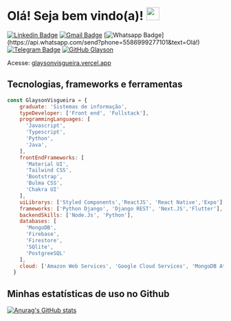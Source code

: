 # Olá! Seja bem vindo(a)! <img src="https://raw.githubusercontent.com/aemmadi/aemmadi/master/wave.gif" width="30px">

[![Linkedin Badge](https://img.shields.io/badge/-LinkedIn-blue?style=flat-square&logo=Linkedin&logoColor=white&link=https://www.linkedin.com/in/fagnerpsantos/)](https://www.linkedin.com/in/glayson-visgueira-7433a61b3/)
[![Gmail Badge](https://img.shields.io/badge/-Gmail-c14438?style=flat-square&logo=Gmail&logoColor=white&link=mailto:glaysonwow@gmail.com)](mailto:glaysonwow@gmail.com/)
[![Whatsapp Badge](https://img.shields.io/badge/-Whatsapp-4CA143?style=flat-square&labelColor=4CA143&logo=whatsapp&logoColor=white&link=https://api.whatsapp.com/send?phone=5586999277101&text=Olá!)](https://api.whatsapp.com/send?phone=5586999277101&text=Olá!)
[![Telegram Badge](https://img.shields.io/badge/-Telegram-1ca0f1?style=flat-square&labelColor=1ca0f1&logo=telegram&logoColor=white&link=https://t.me/glayson_visgueira)](https://t.me/glayson_visgueira)
[![GitHub Glayson](https://img.shields.io/github/followers/glaysonvisgueira?label=follow&style=social)](https://github.com/glaysonvisgueira)


Acesse: [glaysonvisgueira.vercel.app](https://glaysonvisgueira.vercel.app/)

## Tecnologias, frameworks e ferramentas
```javascript
const GlaysonVisgueira = {
    graduate: 'Sistemas de informação',
    typeDeveloper: ['Front end', 'Fullstack'],
    programmingLanguages: [
      'Javascript', 
      'Typescript',    
      'Python',
      'Java',
    ],
    frontEndFrameworks: [
      'Material UI', 
      'Tailwind CSS', 
      'Bootstrap',
      'Bulma CSS',
      'Chakra UI'
    ],
    uiLibrarys: ['Styled Components','ReactJS', 'React Native','Expo'],
    frameworks: ['Python Django', 'Django REST', 'Next.JS','Flutter'],
    backendSkills: ['Node.Js', 'Python'],
    databases: [
      'MongoDB', 
      'Firebase', 
      'Firestore', 
      'SQlite', 
      'PostgreeSQL'
    ],
    cloud: ['Amazon Web Services', 'Google Cloud Services', 'MongoDB Atlas']
  }
```

## Minhas estatísticas de uso no Github
[![Anurag's GitHub stats](https://github-readme-stats.vercel.app/api?username=glaysonvisgueira&show_icons=true&theme=graywhite)](https://github.com/anuraghazra/github-readme-stats)

